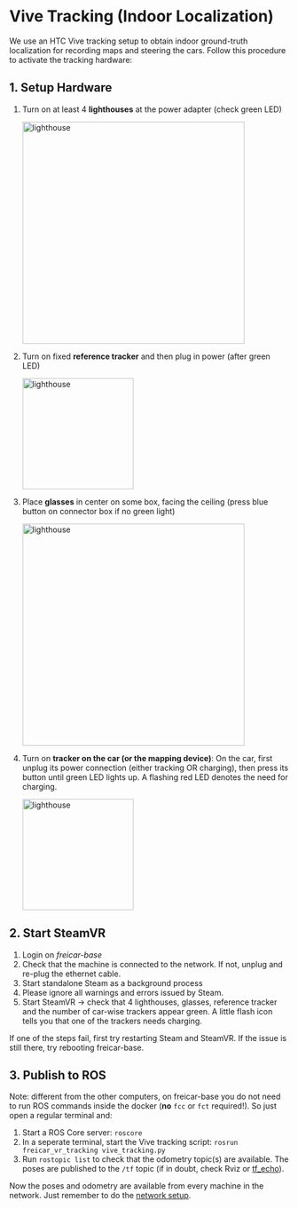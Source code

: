 # Vive Tracking (Indoor Localization)

We use an HTC Vive tracking setup to obtain indoor ground-truth localization for recording maps and steering the cars. Follow this procedure to activate the tracking hardware:

## 1. Setup Hardware
1. Turn on at least 4 **lighthouses** at the power adapter (check green LED) 

    <img src="https://github.com/vniclas/freicar_docs/raw/master/images/vive_lighthouse2.jpg" alt="lighthouse" width="400"/>

2. Turn on fixed **reference tracker** and then plug in power (after green LED)

    <img src="https://github.com/vniclas/freicar_docs/raw/master/images/vive_tracker.jpg" alt="lighthouse" width="200"/>

3. Place **glasses** in center on some box, facing the ceiling (press blue button on connector box if no green light) 

    <img src="https://github.com/vniclas/freicar_docs/raw/master/images/vive_headset.png" alt="lighthouse" width="400"/>

4. Turn on **tracker on the car (or the mapping device)**: On the car, first unplug its power connection (either tracking OR charging), then press its button until green LED lights up. A flashing red LED denotes the need for charging.

    <img src="https://github.com/vniclas/freicar_docs/raw/master/images/vive_tracker.jpg" alt="lighthouse" width="200"/>

## 2. Start SteamVR
1. Login on *freicar-base* 
2. Check that the machine is connected to the network. If not, unplug and re-plug the ethernet cable.
3. Start standalone Steam as a background process
4. Please ignore all warnings and errors issued by Steam. 
5. Start SteamVR → check that 4 lighthouses, glasses, reference tracker and the number of car-wise trackers appear green. A little flash icon tells you that one of the trackers needs charging.
   
If one of the steps fail, first try restarting Steam and SteamVR. If the issue is still there, try rebooting freicar-base.

## 3. Publish to ROS
Note: different from the other computers, on freicar-base you do not need to run ROS commands inside the docker (**no** `fcc` or `fct` required!). So just open a regular terminal and:
1. Start a ROS Core server: `roscore`
2. In a seperate terminal, start the Vive tracking script: `rosrun freicar_vr_tracking vive_tracking.py`
3. Run `rostopic list` to check that the odometry topic(s) are available. The poses are published to the `/tf` topic (if in doubt, check Rviz or [tf_echo](https://wiki.ros.org/tf/Debugging%20tools#tf_echo)).

Now the poses and odometry are available from every machine in the network. Just remember to do the [network setup](network_setup.md).